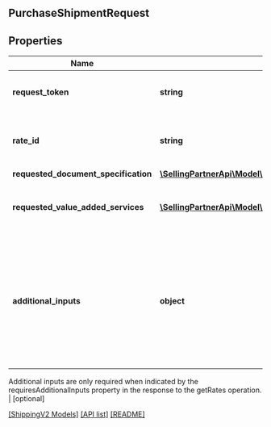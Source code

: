 ## PurchaseShipmentRequest

## Properties

Name | Type | Description | Notes
------------ | ------------- | ------------- | -------------
**request_token** | **string** | A unique token generated to identify a getRates operation. |
**rate_id** | **string** | An identifier for the rate (shipment offering) provided by a shipping service provider. |
**requested_document_specification** | [**\SellingPartnerApi\Model\ShippingV2\RequestedDocumentSpecification**](RequestedDocumentSpecification.md) |  |
**requested_value_added_services** | [**\SellingPartnerApi\Model\ShippingV2\RequestedValueAddedService[]**](RequestedValueAddedService.md) | The value-added services to be added to a shipping service purchase. | [optional]
**additional_inputs** | **object** | The additional inputs required to purchase a shipping offering, in JSON format. The JSON provided here must adhere to the JSON schema that is returned in the response to the getAdditionalInputs operation.

Additional inputs are only required when indicated by the requiresAdditionalInputs property in the response to the getRates operation. | [optional]

[[ShippingV2 Models]](../) [[API list]](../../Api) [[README]](../../../README.md)
